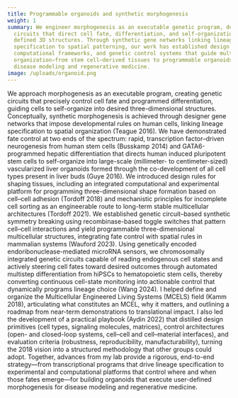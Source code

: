 ```yaml
---
title: Programmable organoids and synthetic morphogenesis
weight: 1
summary: We engineer morphogenesis as an executable genetic program, designing
  circuits that direct cell fate, differentiation, and self-organization into
  defined 3D structures. Through synthetic gene networks linking lineage
  specification to spatial patterning, our work has established design rules,
  computational frameworks, and genetic control systems that guide multicellular
  organization—from stem cell–derived tissues to programmable organoids for
  disease modeling and regenerative medicine.
image: /uploads/organoid.png
---
```

We approach morphogenesis as an executable program, creating genetic circuits that precisely control cell fate and programmed differentiation, guiding cells to self-organize into desired three-dimensional structures. Conceptually, synthetic morphogenesis is achieved through designer gene networks that impose developmental rules on human cells, linking lineage specification to spatial organization (Teague 2016). We have demonstrated fate control at two ends of the spectrum: rapid, transcription factor–driven neurogenesis from human stem cells (Busskamp 2014) and GATA6-programmed hepatic differentiation that directs human induced pluripotent stem cells to self-organize into large-scale (millimeter- to centimeter-sized) vascularized liver organoids formed through the co-development of all cell types present in liver buds (Guye 2016). We introduced design rules for shaping tissues, including an integrated computational and experimental platform for programming three-dimensional shape formation based on cell–cell adhesion (Tordoff 2018) and mechanistic principles for incomplete cell sorting as an engineerable route to long-term stable multicellular architectures (Tordoff 2021). We established genetic circuit–based synthetic symmetry breaking using recombinase-based toggle switches that pattern cell–cell interactions and yield programmable three-dimensional multicellular structures, integrating fate control with spatial rules in mammalian systems (Wauford 2023). Using genetically encoded endoribonuclease-mediated microRNA sensors, we chromosomally integrated genetic circuits capable of reading endogenous cell states and actively steering cell fates toward desired outcomes through automated multistep differentiation from hiPSCs to hematopoietic stem cells, thereby converting continuous cell-state monitoring into actionable control that dynamically programs lineage choice (Wang 2024). I helped define and organize the Multicellular Engineered Living Systems (MCELS) field (Kamm 2018), articulating what constitutes an MCEL, why it matters, and outlining a roadmap from near-term demonstrations to translational impact. I also led the development of a practical playbook (Aydin 2022) that distilled design primitives (cell types, signaling molecules, matrices), control architectures (open- and closed-loop systems, cell–cell and cell–material interfaces), and evaluation criteria (robustness, reproducibility, manufacturability), turning the 2018 vision into a structured methodology that other groups could adopt. Together, advances from my lab provide a rigorous, end-to-end strategy—from transcriptional programs that drive lineage specification to experimental and computational platforms that control where and when those fates emerge—for building organoids that execute user-defined morphogenesis for disease modeling and regenerative medicine.
